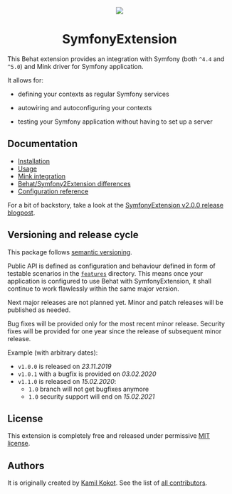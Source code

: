 <p align="center">
    <img src="https://avatars2.githubusercontent.com/u/20600343" /><br/>
</p>

<h1 align="center">SymfonyExtension</h1>

This Behat extension provides an integration with Symfony (both `^4.4` and `^5.0`) and Mink driver for Symfony application.

It allows for:

 * defining your contexts as regular Symfony services
 
 * autowiring and autoconfiguring your contexts
 
 * testing your Symfony application without having to set up a server
 
## Documentation

 * [Installation](DOCUMENTATION.md#installation)
 * [Usage](DOCUMENTATION.md#usage)
 * [Mink integration](DOCUMENTATION.md#mink-integration)
 * [Behat/Symfony2Extension differences](DOCUMENTATION.md#differences-from-behatsymfony2extension)
 * [Configuration reference](DOCUMENTATION.md#configuration-reference)
 
For a bit of backstory, take a look at the [SymfonyExtension v2.0.0 release blogpost](https://kamilkokot.com/tame-behat-with-the-brand-new-symfony-extension).
 
## Versioning and release cycle

This package follows [semantic versioning](https://semver.org/). 

Public API is defined as configuration and behaviour defined in form of testable scenarios in the [`features`](features) directory.
This means once your application is configured to use Behat with SymfonyExtension, 
it shall continue to work flawlessly within the same major version.
 
Next major releases are not planned yet. Minor and patch releases will be published as needed.

Bug fixes will be provided only for the most recent minor release.
Security fixes will be provided for one year since the release of subsequent minor release.

Example (with arbitrary dates):

 - `v1.0.0` is released on _23.11.2019_
 - `v1.0.1` with a bugfix is provided on _03.02.2020_
 - `v1.1.0` is released on _15.02.2020_:
   - `1.0` branch will not get bugfixes anymore
   - `1.0` security support will end on _15.02.2021_
 
## License

This extension is completely free and released under permissive [MIT license](LICENSE).

## Authors

It is originally created by [Kamil Kokot](https://github.com/pamil). 
See the list of [all contributors](https://github.com/FriendsOfBehat/SymfonyExtension/graphs/contributors). 
